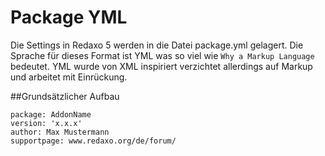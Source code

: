 # Package YML

Die Settings in Redaxo 5 werden in die Datei package.yml gelagert. Die Sprache für dieses Format ist YML was so viel wie `Why a Markup Language` bedeutet. YML wurde von XML inspiriert verzichtet allerdings auf Markup und arbeitet mit Einrückung.

##Grundsätzlicher Aufbau

```
package: AddonName
version: 'x.x.x'
author: Max Mustermann
supportpage: www.redaxo.org/de/forum/
```
